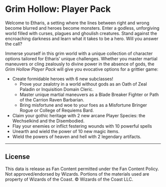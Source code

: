 # Grim Hollow: Player Pack

Welcome to Etharis, a setting where the lines between right and wrong become blurred and heroes become monsters. Enter a godless, unforgiving world filled with curses, plagues and ghoulish creatures. Stand against the encroaching darkness and learn what it takes to be a hero. Will you answer the call?

Immerse yourself in this grim world with a unique collection of character options tailored for Etharis’ unique challenges. Whether you master martial maneuvers or cling zealously to divine power in the absence of gods, the _Grim Hollow Player Pack_ will give you evocative options for a grittier game:

* Create formidable heroes with 6 new subclasses!  
   * Prove your zealotry in a world without gods as an Oath of Zeal Paladin or Inquisition Domain Cleric.  
   * Master unique martial maneuvers as a Blade Breaker Fighter or Path of the Carrion Raven Barbarian.  
   * Bring misfortune and woe to your foes as a Misfortune Bringer Rogue or College of Requiems Bard.
* Claim your gothic heritage with 2 new arcane Player Species: the Wechselkind and the Disembodied.
* Flay your enemies or inflict festering wounds with 10 powerful spells
* Unearth and wield the power of 10 new magic items.
* Wield the powers of heaven and hell with 2 legendary artifacts.

---

## License

This data is release as Fan Content permitted under the Fan Content Policy. Not approved/endorsed by Wizards. Portions of the materials used are property of Wizards of the Coast. © Wizards of the Coast LLC.
